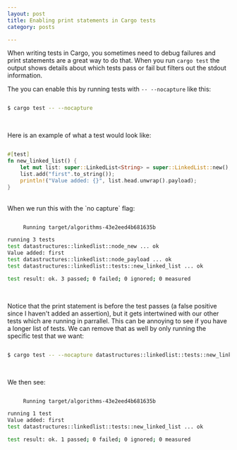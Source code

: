 ```yaml
---
layout: post
title: Enabling print statements in Cargo tests
category: posts

---
```


When writing tests in Cargo, you sometimes need to debug failures and print statements are a great way to do that. When you run `cargo test` the output shows details about which tests pass or fail but filters out the stdout information.

The you can enable this by running tests with `-- --nocapture` like this:

~~~ bash

$ cargo test -- --nocapture

~~~
<br>

Here is an example of what a test would look like:

~~~ rust

#[test]
fn new_linked_list() {
    let mut list: super::LinkedList<String> = super::LinkedList::new();
    list.add("first".to_string());
    println!("Value added: {}", list.head.unwrap().payload);
}

~~~
<br>
When we run this with the `no capture` flag:

~~~ bash

     Running target/algorithms-43e2eed4b681635b

running 3 tests
test datastructures::linkedlist::node_new ... ok
Value added: first
test datastructures::linkedlist::node_payload ... ok
test datastructures::linkedlist::tests::new_linked_list ... ok

test result: ok. 3 passed; 0 failed; 0 ignored; 0 measured
~~~

<br>

Notice that the print statement is before the test passes (a false positive since I haven't added an assertion), but it gets intertwined with our other tests which are running in parrallel. This can be annoying to see if you have a longer list of tests. We can remove that as well by only running the specific test that we want:

~~~ bash

$ cargo test -- --nocapture datastructures::linkedlist::tests::new_linked_list

~~~
<br>

We then see:

~~~ bash

     Running target/algorithms-43e2eed4b681635b

running 1 test
Value added: first
test datastructures::linkedlist::tests::new_linked_list ... ok

test result: ok. 1 passed; 0 failed; 0 ignored; 0 measured

~~~
